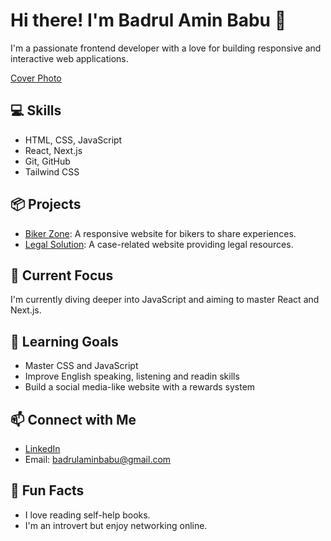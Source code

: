 # Hi there! I'm Badrul Amin Babu 👋
I'm a passionate frontend developer with a love for building responsive and interactive web applications.

[Cover Photo]([https://link_to_your_image](https://media.licdn.com/dms/image/v2/D5616AQGSHHni8sm_dQ/profile-displaybackgroundimage-shrink_350_1400/profile-displaybackgroundimage-shrink_350_1400/0/1719347706064?e=1733961600&v=beta&t=vo3eePnJdZqsBQSGg2m3lR7eeGVlJA7XzpTRdIHwmq8))

## 💻 Skills
- HTML, CSS, JavaScript
- React, Next.js
- Git, GitHub
- Tailwind CSS

## 📦 Projects
- [Biker Zone](https://github.com/yourusername/biker-zone): A responsive website for bikers to share experiences.
- [Legal Solution](https://github.com/yourusername/legal-solution): A case-related website providing legal resources.

## 🔭 Current Focus
I'm currently diving deeper into JavaScript and aiming to master React and Next.js.

## 🌱 Learning Goals
- Master CSS and JavaScript
- Improve English speaking, listening and readin skills
- Build a social media-like website with a rewards system

## 📫 Connect with Me
- [LinkedIn](https://linkedin.com/in/amin-babu)
- Email: badrulaminbabu@gmail.com

## 🎉 Fun Facts
- I love reading self-help books.
- I'm an introvert but enjoy networking online.
